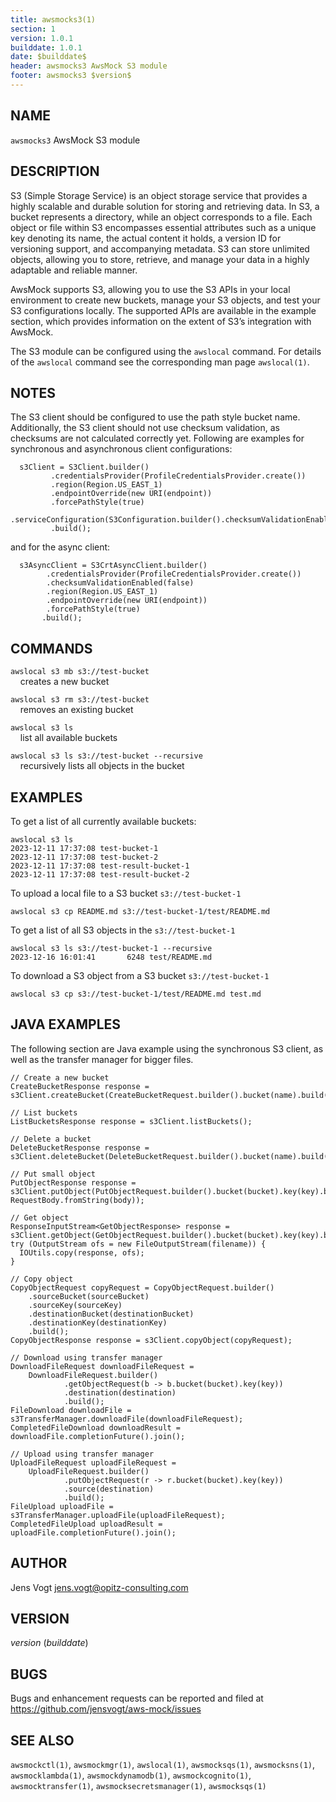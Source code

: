 ```yaml
---
title: awsmocks3(1)
section: 1
version: 1.0.1
builddate: 1.0.1
date: $builddate$
header: awsmocks3 AwsMock S3 module
footer: awsmocks3 $version$
---
```


## NAME

```awsmocks3``` AwsMock S3 module

## DESCRIPTION

S3 (Simple Storage Service) is an object storage service that provides a highly scalable and durable solution for
storing and retrieving data. In S3, a bucket represents a directory, while an object corresponds to a file. Each object
or file within S3 encompasses essential attributes such as a unique key denoting its name, the actual content it holds,
a version ID for versioning support, and accompanying metadata. S3 can store unlimited objects, allowing you to store,
retrieve, and manage your data in a highly adaptable and reliable manner.

AwsMock supports S3, allowing you to use the S3 APIs in your local environment to create new buckets, manage your S3
objects, and test your S3 configurations locally. The supported APIs are available in the example section, which
provides information on the extent of S3’s integration with AwsMock.

The S3 module can be configured using the ```awslocal``` command. For details of the ```awslocal``` command see the
corresponding man page ```awslocal(1)```.

## NOTES

The S3 client should be configured to use the path style bucket name. Additionally, the S3 client should not use
checksum validation, as checksums are not calculated correctly yet. Following are examples for synchronous and
asynchronous client configurations:

```   
  s3Client = S3Client.builder()
         .credentialsProvider(ProfileCredentialsProvider.create())
         .region(Region.US_EAST_1)
         .endpointOverride(new URI(endpoint))
         .forcePathStyle(true)
         .serviceConfiguration(S3Configuration.builder().checksumValidationEnabled(false).build())
         .build();
```   

and for the async client:

```   
  s3AsyncClient = S3CrtAsyncClient.builder()
        .credentialsProvider(ProfileCredentialsProvider.create())
        .checksumValidationEnabled(false)
        .region(Region.US_EAST_1)
        .endpointOverride(new URI(endpoint))
        .forcePathStyle(true)
       .build();
```   

## COMMANDS

```awslocal s3 mb s3://test-bucket```  
&nbsp;&nbsp;&nbsp;&nbsp;creates a new bucket

```awslocal s3 rm s3://test-bucket```  
&nbsp;&nbsp;&nbsp;&nbsp;removes an existing bucket

```awslocal s3 ls```  
&nbsp;&nbsp;&nbsp;&nbsp;list all available buckets

```awslocal s3 ls s3://test-bucket --recursive```  
&nbsp;&nbsp;&nbsp;&nbsp;recursively lists all objects in the bucket

## EXAMPLES

To get a list of all currently available buckets:

```
awslocal s3 ls
2023-12-11 17:37:08 test-bucket-1
2023-12-11 17:37:08 test-bucket-2
2023-12-11 17:37:08 test-result-bucket-1
2023-12-11 17:37:08 test-result-bucket-2
```

To upload a local file to a S3 bucket ```s3://test-bucket-1```

```
awslocal s3 cp README.md s3://test-bucket-1/test/README.md
```

To get a list of all S3 objects in the ```s3://test-bucket-1```

```
awslocal s3 ls s3://test-bucket-1 --recursive
2023-12-16 16:01:41       6248 test/README.md
```

To download a S3 object from a S3 bucket ```s3://test-bucket-1```

```
awslocal s3 cp s3://test-bucket-1/test/README.md test.md
```

## JAVA EXAMPLES

The following section are Java example using the synchronous S3 client, as well as the transfer manager for bigger
files.

```
// Create a new bucket 
CreateBucketResponse response = s3Client.createBucket(CreateBucketRequest.builder().bucket(name).build());

// List buckets 
ListBucketsResponse response = s3Client.listBuckets();

// Delete a bucket 
DeleteBucketResponse response = s3Client.deleteBucket(DeleteBucketRequest.builder().bucket(name).build());

// Put small object 
PutObjectResponse response = s3Client.putObject(PutObjectRequest.builder().bucket(bucket).key(key).build(), RequestBody.fromString(body));

// Get object 
ResponseInputStream<GetObjectResponse> response = s3Client.getObject(GetObjectRequest.builder().bucket(bucket).key(key).build());
try (OutputStream ofs = new FileOutputStream(filename)) {
  IOUtils.copy(response, ofs);
}

// Copy object 
CopyObjectRequest copyRequest = CopyObjectRequest.builder()
    .sourceBucket(sourceBucket)
    .sourceKey(sourceKey)
    .destinationBucket(destinationBucket)
    .destinationKey(destinationKey)
    .build();
CopyObjectResponse response = s3Client.copyObject(copyRequest);

// Download using transfer manager
DownloadFileRequest downloadFileRequest =
    DownloadFileRequest.builder()
            .getObjectRequest(b -> b.bucket(bucket).key(key))
            .destination(destination)
            .build();
FileDownload downloadFile = s3TransferManager.downloadFile(downloadFileRequest);
CompletedFileDownload downloadResult = downloadFile.completionFuture().join();

// Upload using transfer manager
UploadFileRequest uploadFileRequest =
    UploadFileRequest.builder()
            .putObjectRequest(r -> r.bucket(bucket).key(key))
            .source(destination)
            .build();
FileUpload uploadFile = s3TransferManager.uploadFile(uploadFileRequest);
CompletedFileUpload uploadResult = uploadFile.completionFuture().join();
```

## AUTHOR

Jens Vogt <jens.vogt@opitz-consulting.com>

## VERSION

$version$ ($builddate$)

## BUGS

Bugs and enhancement requests can be reported and filed at https://github.com/jensvogt/aws-mock/issues

## SEE ALSO

```awsmockctl(1)```, ```awsmockmgr(1)```, ```awslocal(1)```, ```awsmocksqs(1)```, ```awsmocksns(1)```, ```awsmocklambda(1)```,
```awsmockdynamodb(1)```, ```awsmockcognito(1)```, ```awsmocktransfer(1)```, ```awsmocksecretsmanager(1)```, ```awsmocksqs(1)```
